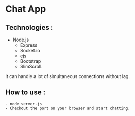 # Chat App

## Technologies :

  - Node.js
	- Express
	- Socket.io
	- ejs
	- Bootstrap
	- SlimScroll.

It can handle a lot of simultaneous connections without lag.

## How to use :

	- node server.js
	- Checkout the port on your browser and start chatting.
